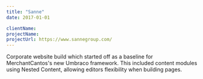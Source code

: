 ```yaml
---
title: "Sanne"
date: 2017-01-01

clientName:
projectName:
projectUrl: https://www.sannegroup.com/
---
```


Corporate website build which started off as a baseline for MerchantCantos's new Umbraco framework. This included content modules using Nested Content, allowing editors flexibility when building pages.
